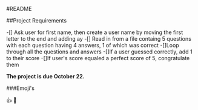 #README

##Project Requirements

-[] Ask user for first name, then create a user name by moving the first letter to the end and adding ay
-[] Read in from a file containg 5 questions with each question having 4 answers, 1 of which was correct
-[]Loop through all the questions and answers
-[]If a user guessed correctly, add 1 to their score
-[]If user's score equaled a perfect score of 5, congratulate them

**The project is due October 22.**

###Emoji's

:thumbsup: :triumph: